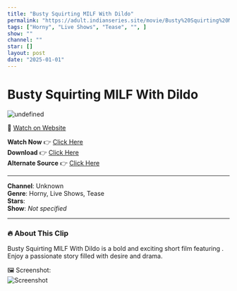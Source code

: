 ```yaml
---
title: "Busty Squirting MILF With Dildo"
permalink: "https://adult.indianseries.site/movie/Busty%20Squirting%20MILF%20With%20Dildo"
tags: ["Horny", "Live Shows", "Tease", "", ]
show: ""
channel: ""
star: []
layout: post
date: "2025-01-01"
---
```


# Busty Squirting MILF With Dildo

![undefined](https://desisins.com/wp-content/uploads/2024/08/Late-Night-Tease-With-Busty-Squirting-MILF-DesiSins.com_.jpg)

🔗 [Watch on Website](https://adult.indianseries.site/movie/Busty%20Squirting%20MILF%20With%20Dildo)

**Watch Now** 👉 [Click Here](https://adult.indianseries.site/movie/Busty%20Squirting%20MILF%20With%20Dildo)  
**Download** 👉 [Click Here](https://adult.indianseries.site/movie/Busty%20Squirting%20MILF%20With%20Dildo)  
**Alternate Source** 👉 [Click Here](https://adult.indianseries.site/movie/Busty%20Squirting%20MILF%20With%20Dildo)

---

**Channel**: Unknown  
**Genre**: Horny, Live Shows, Tease  
**Stars**:   
**Show**: *Not specified*

---

### 🔥 About This Clip

Busty Squirting MILF With Dildo is a bold and exciting short film featuring . Enjoy a passionate story filled with desire and drama.
 
🖼️ Screenshot:  
![Screenshot](https://desisins.com/wp-content/uploads/2024/08/Late-Night-Tease-With-Busty-Squirting-MILF-DesiSins.com_.jpg)
